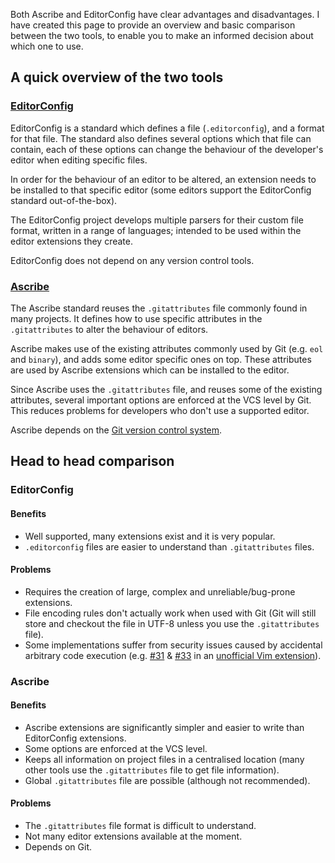 Both Ascribe and EditorConfig have clear advantages and disadvantages.  I have
created this page to provide an overview and basic comparison between the two
tools, to enable you to make an informed decision about which one to use.

## A quick overview of the two tools

### [EditorConfig](https://editorconfig.org/)

EditorConfig is a standard which defines a file (`.editorconfig`), and a format
for that file.  The standard also defines several options which that file can
contain, each of these options can change the behaviour of the developer's
editor when editing specific files.

In order for the behaviour of an editor to be altered, an extension needs to be
installed to that specific editor (some editors support the EditorConfig
standard out-of-the-box).

The EditorConfig project develops multiple parsers for their custom file
format, written in a range of languages; intended to be used within the editor
extensions they create.

EditorConfig does not depend on any version control tools.

### [Ascribe](../)

The Ascribe standard reuses the `.gitattributes` file commonly found in many
projects.  It defines how to use specific attributes in the `.gitattributes` to
alter the behaviour of editors.

Ascribe makes use of the existing attributes commonly used by Git (e.g. `eol`
and `binary`), and adds some editor specific ones on top.  These attributes are
used by Ascribe extensions which can be installed to the editor.

Since Ascribe uses the `.gitattributes` file, and reuses some of the existing
attributes, several important options are enforced at the VCS level by Git.
This reduces problems for developers who don't use a supported editor.

Ascribe depends on the [Git version control system](https://git-scm.com/).

## Head to head comparison

### EditorConfig

#### Benefits

- Well supported, many extensions exist and it is very popular.
- `.editorconfig` files are easier to understand than `.gitattributes` files.

#### Problems

- Requires the creation of large, complex and unreliable/bug-prone extensions.
- File encoding rules don't actually work when used with Git (Git will still
  store and checkout the file in UTF-8 unless you use the `.gitattributes` file).
- Some implementations suffer from security issues caused by accidental arbitrary
  code execution (e.g. [#31][31] & [#33][33] in an [unofficial Vim extension][]).

[unofficial Vim extension]: https://github.com/sgur/vim-editorconfig/
[31]: https://github.com/sgur/vim-editorconfig/issues/31
[33]: https://github.com/sgur/vim-editorconfig/issues/33

### Ascribe

#### Benefits

- Ascribe extensions are significantly simpler and easier to write than
  EditorConfig extensions.
- Some options are enforced at the VCS level.
- Keeps all information on project files in a centralised location (many other
  tools use the `.gitattributes` file to get file information).
- Global `.gitattributes` file are possible (although not recommended).

#### Problems

- The `.gitattributes` file format is difficult to understand.
- Not many editor extensions available at the moment.
- Depends on Git.
